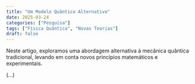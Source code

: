 ```yaml
---
title: "Um Modelo Quântico Alternativo"
date: 2025-03-24
categories: ["Pesquisa"]
tags: ["Física Quântica", "Novas Teorias"]
draft: false
---
```


Neste artigo, exploramos uma abordagem alternativa à mecânica quântica tradicional, levando em conta novos princípios matemáticos e experimentais.

(...)
